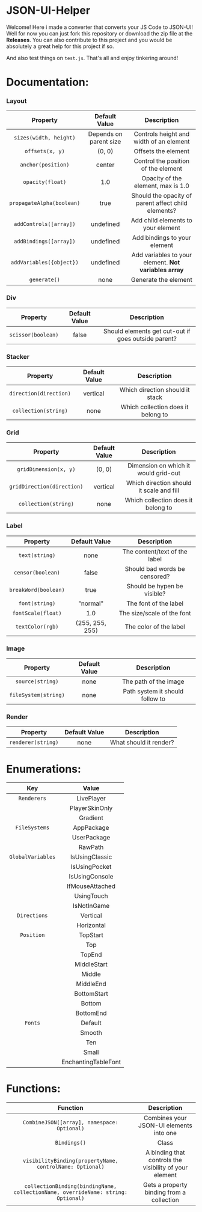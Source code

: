 # JSON-UI-Helper

Welcome! Here i made a converter that converts
your JS Code to JSON-UI! Well for now you can just 
fork this repository or download the zip file at the **Releases**. 
You can also contribute to this project and you would be absolutely
a great help for this project if so.

And also test things on ```test.js```.
That's all and enjoy tinkering around!

# Documentation:

### Layout

| Property | Default Value | Description |
| :------: | :-----------: | :---------: |
| ```sizes(width, height)``` | Depends on parent size | Controls height and width of an element |
| ```offsets(x, y)``` | (0, 0) | Offsets the element |
| ```anchor(position)``` | center | Control the position of the element |
| ```opacity(float)``` | 1.0 | Opacity of the element, max is 1.0 |
| ```propagateAlpha(boolean)``` | true | Should the opacity of parent affect child elements? |
| ```addControls([array])``` | undefined | Add child elements to your element |
| ```addBindings([array])``` | undefined | Add bindings to your element |
| ```addVariables({object})``` | undefined | Add variables to your element. **Not variables array** |
| ```generate()``` | none | Generate the element |

### Div

| Property | Default Value | Description |
| :------: | :-----------: | :---------: |
| ```scissor(boolean)``` | false | Should elements get cut-out if goes outside parent? |

### Stacker

| Property | Default Value | Description |
| :------: | :-----------: | :---------: |
| ```direction(direction)``` | vertical | Which direction should it stack |
| ```collection(string)``` | none | Which collection does it belong to |

### Grid

| Property | Default Value | Description |
| :------: | :-----------: | :---------: |
| ```gridDimension(x, y)``` | (0, 0) | Dimension on which it would grid-out |
| ```gridDirection(direction)``` | vertical | Which direction should it scale and fill |
| ```collection(string)``` | none | Which collection does it belong to |

### Label

| Property | Default Value | Description |
| :------: | :-----------: | :---------: |
| ```text(string)``` | none | The content/text of the label |
| ```censor(boolean)``` | false | Should bad words be censored? |
| ```breakWord(boolean)``` | true | Should be hypen be visible? |
| ```font(string)``` | "normal" | The font of the label |
| ```fontScale(float)``` | 1.0 | The size/scale of the font |
| ```textColor(rgb)``` | (255, 255, 255) | The color of the label |

### Image

| Property | Default Value | Description |
| :------: | :-----------: | :---------: |
| ```source(string)``` | none | The path of the image |
| ```fileSystem(string)``` | none | Path system it should follow to |

### Render

| Property | Default Value | Description |
| :------: | :-----------: | :---------: |
| ```renderer(string)``` | none | What should it render? |

# Enumerations:

| Key | Value |
| :-: | :---: |
| ```Renderers``` | LivePlayer |
|                 | PlayerSkinOnly |
|                 | Gradient |
| ```FileSystems``` | AppPackage |
|                   | UserPackage |
|                   | RawPath |
| ```GlobalVariables``` | IsUsingClassic |
|                       | IsUsingPocket |
|                       | IsUsingConsole |
|                       | IfMouseAttached |
|                       | UsingTouch |
|                       | IsNotInGame |
| ```Directions``` | Vertical |
|                  | Horizontal |
| ```Position``` | TopStart |
|                | Top |
|                | TopEnd |
|                | MiddleStart |
|                | Middle |
|                | MiddleEnd |
|                | BottomStart |
|                | Bottom |
|                | BottomEnd |
| ```Fonts``` | Default |
|             | Smooth |
|             | Ten |
|             | Small |
|             | EnchantingTableFont |

# Functions:

| Function | Description |
| :------: | :---------: |
| ```CombineJSON([array], namespace: Optional)``` | Combines your JSON-UI elements into one |
| ```Bindings()``` | Class |
| ```visibilityBinding(propertyName, controlName: Optional)``` | A binding that controls the visibility of your element |
| ```collectionBinding(bindingName, collectionName, overrideName: string: Optional)``` | Gets a property binding from a collection |
